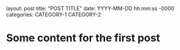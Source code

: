 layout: post
title: "POST TITLE"
date: YYYY-MM-DD hh:mm:ss -0000
categories: CATEGORY-1 CATEGORY-2 

# Some content for the first post